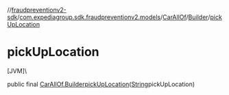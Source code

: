 //[fraudpreventionv2-sdk](../../../../index.md)/[com.expediagroup.sdk.fraudpreventionv2.models](../../index.md)/[CarAllOf](../index.md)/[Builder](index.md)/[pickUpLocation](pick-up-location.md)

# pickUpLocation

[JVM]\

public final [CarAllOf.Builder](index.md)[pickUpLocation](pick-up-location.md)([String](https://docs.oracle.com/javase/8/docs/api/java/lang/String.html)pickUpLocation)
